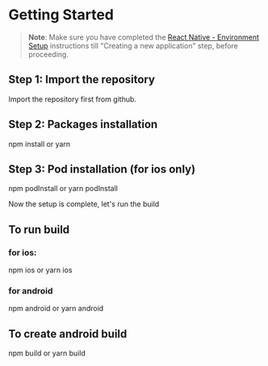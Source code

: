 # Getting Started

>**Note**: Make sure you have completed the [React Native - Environment Setup](https://reactnative.dev/docs/environment-setup) instructions till "Creating a new application" step, before proceeding.

## Step 1: Import the repository
Import the repository first from github.

## Step 2: Packages installation

npm install
   or
yarn

## Step 3: Pod installation (for ios only)

npm podInstall
   or
yarn podInstall

Now the setup is complete, let's run the build

## To run build
### for ios:
npm ios
   or
yarn ios
### for android
npm android
   or
yarn android

## To create android build
npm build
   or
yarn build
